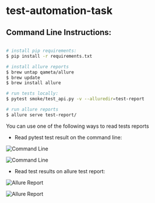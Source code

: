 # test-automation-task

Command Line Instructions:
---
```bash

# install pip requirements:
$ pip install -r requirements.txt

# install allure reports
$ brew untap qameta/allure
$ brew update
$ brew install allure

# run tests locally:
$ pytest smoke/test_api.py -v --alluredir=test-report

# run allure reports
$ allure serve test-report/
```

You can use one of the following ways to read tests reports

* Read pytest test result on the command line:

![Command Line](.github/readme-img_01.png)

![Command Line](.github/readme-img_02.png)

* Read test results on allure test report:

![Allure Report](.github/readme-img_03.png)

![Allure Report](.github/readme-img_04.png)